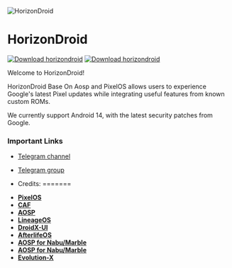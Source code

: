 ![HorizonDroid](https://github.com/HorizonDroidLab/.github/blob/main/HorizonDroidBanner.png)

HorizonDroid
===========

[![Download horizondroid](https://a.fsdn.com/con/app/sf-download-button)](https://sourceforge.net/projects/horizondroid/files/latest/download)
[![Download horizondroid](https://img.shields.io/sourceforge/dt/horizondroid.svg)](https://sourceforge.net/projects/horizondroid/files/latest/download)

Welcome to HorizonDroid!

HorizonDroid Base On Aosp and PixelOS allows users to experience Google's latest Pixel updates while integrating useful features from known custom ROMs.

We currently support Android 14, with the latest security patches from Google.

### Important Links

- [Telegram channel](https://t.me/horizondroid)
- [Telegram group](https://t.me/HorizonDroidChat)

- Credits:
=======
 * [**PixelOS**](https://github.com/PixelOS-Fourteen)
 * [**CAF**](https://source.codeaurora.org)
 * [**AOSP**](https://android.googlesource.com)
 * [**LineageOS**](https://github.com/LineageOS)
 * [**DroidX-UI**](https://github.com/DroidX-UI)
 * [**AfterlifeOS**](https://github.com/AfterLifePrjkt13)
 * [**AOSP for Nabu/Marble**](https://github.com/Nabu-upsidedowncake)
 * [**AOSP for Nabu/Marble**](https://github.com/Nabu-upsidedowncake)
 * [**Evolution-X**](https://github.com/Evolution-X)
